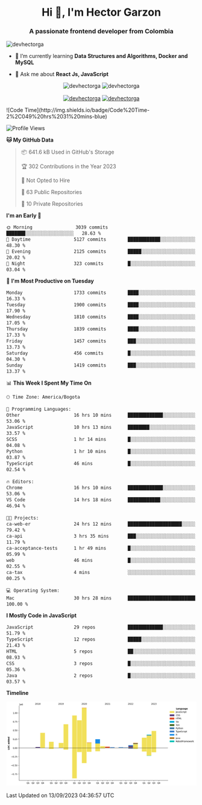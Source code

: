 <h1 align="center">Hi 👋, I'm Hector Garzon</h1>
<h3 align="center">A passionate frontend developer from Colombia</h3>

<p align="left"> <img src="https://komarev.com/ghpvc/?username=devhectorga" alt="devhectorga" /> </p>

- 🌱 I’m currently learning **Data Structures and Algorithms, Docker and MySQL**

- 💬 Ask me about **React Js, JavaScript**

<p align="center"> <img src="https://github-readme-stats.vercel.app/api?username=devhectorga&count_private=true&show_icons=true" alt="devhectorga" /> <img src="https://github-readme-stats.vercel.app/api/top-langs/?username=devhectorga&layout=compact" alt="devhectorga" /></p>

<p align="center">
<a href="https://twitter.com/devhectorga" target="blank"><img align="center" src="https://cdn.jsdelivr.net/npm/simple-icons@3.0.1/icons/twitter.svg" alt="devhectorga" height="20" width="20" /></a>
<a href="https://linkedin.com/in/devhectorga" target="blank"><img align="center" src="https://cdn.jsdelivr.net/npm/simple-icons@3.0.1/icons/linkedin.svg" alt="devhectorga" height="20" width="20" /></a>
</p>
<!--START_SECTION:waka-->
![Code Time](http://img.shields.io/badge/Code%20Time-2%2C049%20hrs%2031%20mins-blue)

![Profile Views](http://img.shields.io/badge/Profile%20Views-0-blue)

**🐱 My GitHub Data** 

> 📦 641.6 kB Used in GitHub's Storage 
 > 
> 🏆 302 Contributions in the Year 2023
 > 
> 🚫 Not Opted to Hire
 > 
> 📜 63 Public Repositories 
 > 
> 🔑 10 Private Repositories 
 > 
**I'm an Early 🐤** 

```text
🌞 Morning                3039 commits        ███████░░░░░░░░░░░░░░░░░░   28.63 % 
🌆 Daytime                5127 commits        ████████████░░░░░░░░░░░░░   48.30 % 
🌃 Evening                2125 commits        █████░░░░░░░░░░░░░░░░░░░░   20.02 % 
🌙 Night                  323 commits         █░░░░░░░░░░░░░░░░░░░░░░░░   03.04 % 
```
📅 **I'm Most Productive on Tuesday** 

```text
Monday                   1733 commits        ████░░░░░░░░░░░░░░░░░░░░░   16.33 % 
Tuesday                  1900 commits        ████░░░░░░░░░░░░░░░░░░░░░   17.90 % 
Wednesday                1810 commits        ████░░░░░░░░░░░░░░░░░░░░░   17.05 % 
Thursday                 1839 commits        ████░░░░░░░░░░░░░░░░░░░░░   17.33 % 
Friday                   1457 commits        ███░░░░░░░░░░░░░░░░░░░░░░   13.73 % 
Saturday                 456 commits         █░░░░░░░░░░░░░░░░░░░░░░░░   04.30 % 
Sunday                   1419 commits        ███░░░░░░░░░░░░░░░░░░░░░░   13.37 % 
```


📊 **This Week I Spent My Time On** 

```text
🕑︎ Time Zone: America/Bogota

💬 Programming Languages: 
Other                    16 hrs 10 mins      █████████████░░░░░░░░░░░░   53.06 % 
JavaScript               10 hrs 13 mins      ████████░░░░░░░░░░░░░░░░░   33.57 % 
SCSS                     1 hr 14 mins        █░░░░░░░░░░░░░░░░░░░░░░░░   04.08 % 
Python                   1 hr 10 mins        █░░░░░░░░░░░░░░░░░░░░░░░░   03.87 % 
TypeScript               46 mins             █░░░░░░░░░░░░░░░░░░░░░░░░   02.54 % 

🔥 Editors: 
Chrome                   16 hrs 10 mins      █████████████░░░░░░░░░░░░   53.06 % 
VS Code                  14 hrs 18 mins      ████████████░░░░░░░░░░░░░   46.94 % 

🐱‍💻 Projects: 
ca-web-er                24 hrs 12 mins      ████████████████████░░░░░   79.42 % 
ca-api                   3 hrs 35 mins       ███░░░░░░░░░░░░░░░░░░░░░░   11.79 % 
ca-acceptance-tests      1 hr 49 mins        █░░░░░░░░░░░░░░░░░░░░░░░░   05.99 % 
web                      46 mins             █░░░░░░░░░░░░░░░░░░░░░░░░   02.55 % 
ca-tax                   4 mins              ░░░░░░░░░░░░░░░░░░░░░░░░░   00.25 % 

💻 Operating System: 
Mac                      30 hrs 28 mins      █████████████████████████   100.00 % 
```

**I Mostly Code in JavaScript** 

```text
JavaScript               29 repos            █████████████░░░░░░░░░░░░   51.79 % 
TypeScript               12 repos            █████░░░░░░░░░░░░░░░░░░░░   21.43 % 
HTML                     5 repos             ██░░░░░░░░░░░░░░░░░░░░░░░   08.93 % 
CSS                      3 repos             █░░░░░░░░░░░░░░░░░░░░░░░░   05.36 % 
Java                     2 repos             █░░░░░░░░░░░░░░░░░░░░░░░░   03.57 % 
```



**Timeline**

![Lines of Code chart](https://raw.githubusercontent.com/devHectorGa/devHectorGa/master/assets/bar_graph.png)


 Last Updated on 13/09/2023 04:36:57 UTC
<!--END_SECTION:waka-->
